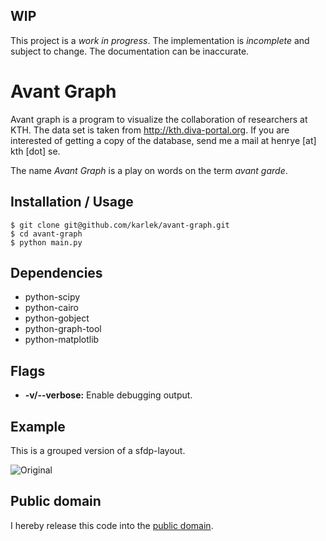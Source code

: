 WIP
---
This project is a *work in progress*. The implementation is *incomplete* and
subject to change. The documentation can be inaccurate.

Avant Graph
===========

Avant graph is a program to visualize the collaboration of researchers at KTH.
The data set is taken from http://kth.diva-portal.org. If you are interested of
getting a copy of the database, send me a mail at henrye [at] kth [dot] se.

The name _Avant Graph_ is a play on words on the term _avant garde_.

Installation / Usage
--------------------

```shell
$ git clone git@github.com/karlek/avant-graph.git
$ cd avant-graph
$ python main.py
```

Dependencies
------------

* python-scipy
* python-cairo
* python-gobject
* python-graph-tool
* python-matplotlib

Flags
-----

* __-v/--verbose:__
	Enable debugging output.

Example
-------

This is a grouped version of a sfdp-layout.

![Original](https://github.com/karlek/avant-graph/blob/master/grouped.png?raw=true)

Public domain
-------------
I hereby release this code into the [public domain](https://creativecommons.org/publicdomain/zero/1.0/).
